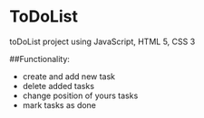 # ToDoList

toDoList project using JavaScript, HTML 5, CSS 3

##Functionality:
- create and add new task
- delete added tasks
- change position of yours tasks
- mark tasks as done
